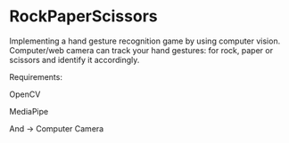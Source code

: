 # RockPaperScissors
Implementing a hand gesture recognition game by using computer vision. Computer/web camera can track your hand gestures: for rock, paper or scissors and identify it accordingly.

Requirements:

OpenCV

MediaPipe

And -> Computer Camera
